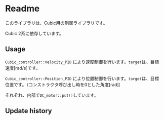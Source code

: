 # Readme

このライブラリは、Cubic用の制御ライブラリです。

Cubic 2系に依存しています。

## Usage

`Cubic_controller::Velocity_PID` により速度制御を行います。`target`は、目標速度[rad/s]です。

`Cubic_controller::Position_PID` により位置制御を行います。`target`は、目標位置です。（コンストラクタ呼び出し時を0とした角度[rad]）

それぞれ、内部で`DC_motor::put()`しています。

## Update history

